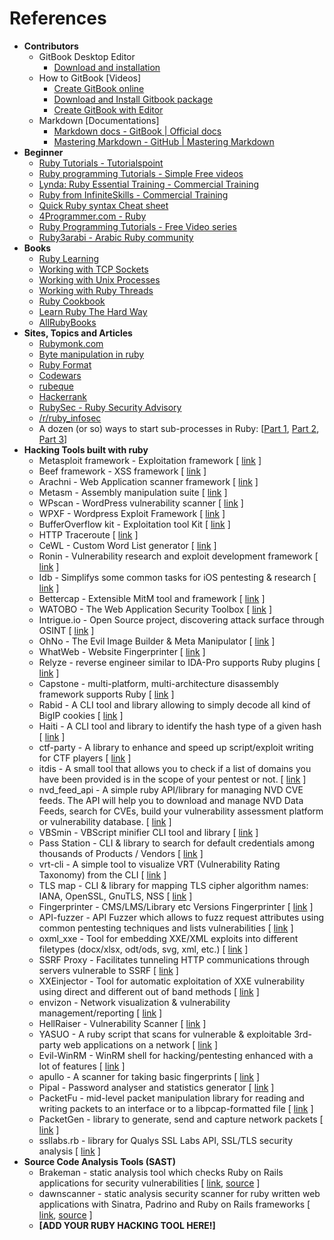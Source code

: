 # References

* **Contributors**
  * GitBook Desktop Editor
    * [Download and installation](https://www.gitbook.com/editor)
  * How to GitBook \[Videos\]
    * [Create GitBook online](https://www.youtube.com/watch?v=kdpfRLpu0FQ)
    * [Download and Install Gitbook package](https://www.gitbook.com/editor)
    * [Create GitBook with Editor](https://www.youtube.com/watch?v=IkV2HQLAKHY)
  * Markdown \[Documentations\]
    * [Markdown docs - GitBook \| Official docs](http://help.gitbook.com/format/markdown.html)
    * [Mastering Markdown - GitHub \| Mastering Markdown](https://guides.github.com/features/mastering-markdown/)
* **Beginner**
  * [Ruby Tutorials - Tutorialspoint](http://www.tutorialspoint.com/ruby/)
  * [Ruby programming Tutorials - Simple Free videos](https://www.thenewboston.com/videos.php?cat=50)
  * [Lynda: Ruby Essential Training - Commercial Training](https://www.youtube.com/playlist?list=PLFI1RBqfVaOrMxWjIuFXbtGYtdmezgap3)
  * [Ruby from InfiniteSkills - Commercial Training](https://www.youtube.com/playlist?list=PLFI1RBqfVaOqvspvlnwS_ECczfRXnJee2)
  * [Quick Ruby syntax Cheat sheet](http://overapi.com/ruby/)
  * [4Programmer.com - Ruby](http://4programmer.com/ruby)
  * [Ruby Programming Tutorials - Free Video series](https://www.youtube.com/playlist?list=PLMK2xMz5H5Zv8eC8b4K6tMaE1-Z9FgSOp)
  * [Ruby3arabi - Arabic Ruby community](http://ruby3arabi.com/)
* **Books**
  * [Ruby Learning](http://rubylearning.com/satishtalim/tutorial.html)
  * [Working with TCP Sockets](http://www.jstorimer.com/products/working-with-tcp-sockets)
  * [Working with Unix Processes](http://www.jstorimer.com/products/working-with-unix-processes)
  * [Working with Ruby Threads](http://www.jstorimer.com/products/working-with-ruby-threads)
  * [Ruby Cookbook](http://shop.oreilly.com/product/9780596523695.do)
  * [Learn Ruby The Hard Way](http://learnrubythehardway.org/book/)
  * [AllRubyBooks](http://www.allrubybooks.com/)
* **Sites, Topics and Articles**
  * [Rubymonk.com](https://rubymonk.com/)
  * [Byte manipulation in ruby](http://www.happybearsoftware.com/byte-manipulation-in-ruby.html)
  * [Ruby Format](http://www.dotnetperls.com/format)
  * [Codewars](http://www.codewars.com/?language=ruby)
  * [rubeque](http://www.rubeque.com/)
  * [Hackerrank](https://www.hackerrank.com/)
  * [RubySec - Ruby Security Advisory](http://rubysec.com/)
  * [/r/ruby\_infosec](https://www.reddit.com/r/ruby_infosec)
  * A dozen \(or so\) ways to start sub-processes in Ruby: \[[Part 1](https://devver.wordpress.com/2009/06/30/a-dozen-or-so-ways-to-start-sub-processes-in-ruby-part-1/), [Part 2](https://devver.wordpress.com/2009/07/13/a-dozen-or-so-ways-to-start-sub-processes-in-ruby-part-2/), [Part 3](https://devver.wordpress.com/2009/10/12/ruby-subprocesses-part_3/)\]
* **Hacking Tools built with ruby**
  * Metasploit framework - Exploitation framework \[ [link](https://github.com/rapid7/metasploit-framework) \]
  * Beef framework - XSS framework \[ [link](http://beefproject.com/) \]
  * Arachni - Web Application scanner framework \[ [link](http://www.arachni-scanner.com/) \]
  * Metasm - Assembly manipulation suite \[ [link](https://github.com/jjyg/metasm) \]
  * WPscan - WordPress vulnerability scanner \[ [link](http://wpscan.org) \]
  * WPXF - Wordpress Exploit Framework \[ [link](https://github.com/rastating/wordpress-exploit-framework) \]
  * BufferOverflow kit - Exploitation tool Kit \[ [link](https://github.com/KINGSABRI/BufferOverflow-Kit) \]
  * HTTP Traceroute \[ [link](https://digi.ninja/projects/http_traceroute.php) \]
  * CeWL - Custom Word List generator \[ [link](https://digi.ninja/projects/cewl.php) \]
  * Ronin - Vulnerability research and exploit development framework \[ [link](https://ronin-rb.dev/) \]
  * Idb - Simplifys some common tasks for iOS pentesting & research \[ [link](https://github.com/dmayer/idb) \]
  * Bettercap - Extensible MitM tool and framework \[ [link](https://www.bettercap.org/) \]
  * WATOBO - The Web Application Security Toolbox \[ [link](http://watobo.sourceforge.net/) \]
  * Intrigue.io - Open Source project, discovering attack surface through OSINT \[ [link](https://intrigue.io/) \]
  * OhNo - The Evil Image Builder & Meta Manipulator \[ [link](https://github.com/Hood3dRob1n/OhNo) \]
  * WhatWeb - Website Fingerprinter \[ [link](https://github.com/urbanadventurer/WhatWeb) \]
  * Relyze - reverse engineer similar to IDA-Pro supports Ruby plugins \[ [link](https://www.relyze.com/) \]
  * Capstone - multi-platform, multi-architecture disassembly framework supports Ruby \[ [link](http://www.capstone-engine.org/) \]
  * Rabid - A CLI tool and library allowing to simply decode all kind of BigIP cookies \[ [link](https://github.com/noraj/rabid) \]
  * Haiti - A CLI tool and library to identify the hash type of a given hash \[ [link](https://github.com/noraj/haiti) \]
  * ctf-party - A library to enhance and speed up script/exploit writing for CTF players \[ [link](https://github.com/noraj/ctf-party) \]
  * itdis - A small tool that allows you to check if a list of domains you have been provided is in the scope of your pentest or not. \[ [link](https://gitlab.com/noraj/itdis) \]
  * nvd\_feed\_api - A simple ruby API/library for managing NVD CVE feeds. The API will help you to download and manage NVD Data Feeds, search for CVEs, build your vulnerability assessment platform or vulnerability database. \[ [link](https://gitlab.com/noraj/nvd_api) \]
  * VBSmin - VBScript minifier CLI tool and library \[ [link](https://github.com/noraj/vbsmin) \]
  * Pass Station - CLI & library to search for default credentials among thousands of Products / Vendors \[ [link](https://github.com/sec-it/pass-station) \]
  * vrt-cli - A simple tool to visualize VRT \(Vulnerability Rating Taxonomy\) from the CLI \[ [link](https://github.com/noraj/vrt-cli) \]
  * TLS map - CLI & library for mapping TLS cipher algorithm names: IANA, OpenSSL, GnuTLS, NSS \[ [link](https://github.com/sec-it/tls-map) \]
  * Fingerprinter - CMS/LMS/Library etc Versions Fingerprinter \[ [link](https://github.com/erwanlr/Fingerprinter) \]
  * API-fuzzer - API Fuzzer which allows to fuzz request attributes using common pentesting techniques and lists vulnerabilities \[ [link](https://github.com/Fuzzapi/API-fuzzer) \]
  * oxml\_xxe - Tool for embedding XXE/XML exploits into different filetypes \(docx/xlsx, odt/ods, svg, xml, etc.\) \[ [link](https://github.com/BuffaloWill/oxml_xxe) \]
  * SSRF Proxy - Facilitates tunneling HTTP communications through servers vulnerable to SSRF \[ [link](https://github.com/bcoles/ssrf_proxy) \]
  * XXEinjector - Tool for automatic exploitation of XXE vulnerability using direct and different out of band methods \[ [link](https://github.com/enjoiz/XXEinjector) \]
  * envizon - Network visualization & vulnerability management/reporting \[ [link](https://github.com/evait-security/envizon) \]
  * HellRaiser - Vulnerability Scanner \[ [link](https://github.com/m0nad/HellRaiser) \]
  * YASUO - A ruby script that scans for vulnerable & exploitable 3rd-party web applications on a network \[ [link](https://github.com/0xsauby/yasuo) \]
  * Evil-WinRM - WinRM shell for hacking/pentesting enhanced with a lot of features \[ [link](https://github.com/Hackplayers/evil-winrm) \]
  * apullo - A scanner for taking basic fingerprints \[ [link](https://github.com/ninoseki/apullo) \]
  * Pipal - Password analyser and statistics generator \[ [link](https://github.com/digininja/pipal) \]
  * PacketFu - mid-level packet manipulation library for reading and writing packets to an interface or to a libpcap-formatted file \[ [link](https://github.com/packetfu/packetfu) \]
  * PacketGen - library to generate, send and capture network packets \[ [link](https://github.com/sdaubert/packetgen) \]
  * ssllabs.rb - library for Qualys SSL Labs API, SSL/TLS security analysis \[ [link](https://github.com/Shopify/ssllabs.rb) \]
* **Source Code Analysis Tools (SAST)**
  * Brakeman - static analysis tool which checks Ruby on Rails applications for security vulnerabilities \[ [link](https://brakemanscanner.org/), [source](https://github.com/presidentbeef/brakeman) \]
  * dawnscanner - static analysis security scanner for ruby written web applications with Sinatra, Padrino and Ruby on Rails frameworks \[ [link](https://dawnscanner.org/), [source](https://github.com/thesp0nge/dawnscanner) \]
  * **\[**ADD YOUR RUBY HACKING TOOL HERE!**\]**

